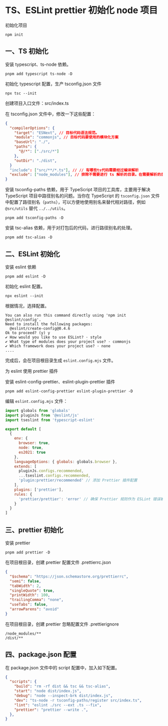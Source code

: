 # TS、ESLint prettier 初始化 node 项目

初始化项目

```shell
npm init
```

## 一、TS 初始化

安装 typescript、ts-node 依赖。

```she
pnpm add typescript ts-node -D
```

初始化 typescript 配置，生产 tsconfig.json 文件

```shell
npx tsc --init
```

创建项目入口文件：src/index.ts

在 tsconfig.json 文件中，修改一下这些配置：

```json
{
  "compilerOptions": {
    "target": "ESNext", // 目标代码语法规范。
    "module": "commonjs", // 目标代码要使用的模块化方案
    "baseUrl": "./",
    "paths": {
      "@/*": ["./src/*"]
    },
    "outDir": "./dist",
  }
  "include": ["src/**/*.ts"], // // 有哪些ts代码需要经过编译解析
  "exclude": ["node_modules"], // 排除不需要进行 ts 解析的目录。在需要解析的目录下有引用就不会解析。
}
```

安装 tsconfig-paths 依赖，用于 TypeScript 项目的工具库，主要用于解决 TypeScript 项目中路径别名的问题。当你在 TypeScript 的 `tsconfig.json` 文件中配置了路径别名（`paths`），可以方便地使用别名来替代相对路径，例如 `@src/utils` 替代 `../../utils`。

```shell
pnpm add tsconfig-paths -D
```

安装 tsc-alias 依赖，用于对打包后的代码，进行路径别名的处理。

```shell
pnpm add tsc-alias -D
```

## 二、ESLint 初始化

安装 eslint 依赖

```shell
pnpm add eslint -D
```

初始化 eslint 配置。

```shell
npx eslint --init
```

根据情况，选择配置。

```shell
You can also run this command directly using 'npm init @eslint/config'.
Need to install the following packages:
  @eslint/create-config@0.4.6
Ok to proceed? (y) y
✔ How would you like to use ESLint? · style
✔ What type of modules does your project use? · commonjs
✔ Which framework does your project use? · none
....
```

完成后，会在项目根目录生成 `eslint.config.mjs` 文件。

为 eslint 使用 prettier 插件

安装 eslint-config-prettier、eslint-plugin-prettier 插件

```shell
pnpm add eslint-config-prettier eslint-plugin-prettier -D
```

编辑 `eslint.config.mjs` 文件：

```javascript
import globals from 'globals'
import pluginJs from '@eslint/js'
import tseslint from 'typescript-eslint'

export default [
  {
    env: {
      browser: true,
      node: true,
      es2021: true
    },
    languageOptions: { globals: globals.browser },
    extends: [
      pluginJs.configs.recommended,
      ...tseslint.configs.recommended,
      'plugin:prettier/recommended' // 添加 Prettier 插件配置
    ],
    plugins: ['prettier'],
    rules: {
      'prettier/prettier': 'error' // 确保 Prettier 规则作为 ESLint 错误被报告
    }
  }
]
```

## 三、prettier 初始化

安装 prettier

```shell
pnpm add prettier -D
```

在项目根目录，创建 prettier 配置文件 .prettierrc.json

```json
{
  "$schema": "https://json.schemastore.org/prettierrc",
  "semi": false,
  "tabWidth": 2,
  "singleQuote": true,
  "printWidth": 100,
  "trailingComma": "none",
  "useTabs": false,
  "arrowParens": "avoid"
}
```

在项目根目录，创建 prettier 忽略配置文件 .prettierignore

```shell
/node_modules/**
/dist/**
```

## 四、package.json 配置

在 package.json 文件中的 script 配置中，加入如下配置。

```json
{
  "scripts": {
    "build": "rm -rf dist && tsc && tsc-alias",
    "start": "node dist/index.js",
    "debug": "node --inspect-brk dist/index.js",
    "dev": "ts-node -r tsconfig-paths/register src/index.ts",
    "lint": "eslint ./src --ext .ts --fix",
    "prettier": "prettier --write .",
  },
}
```
